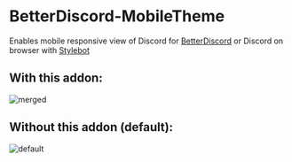 # BetterDiscord-MobileTheme

Enables mobile responsive view of Discord for [BetterDiscord](https://betterdiscord.app) or Discord on browser with [Stylebot](https://stylebot.dev)

## With this addon:
![merged](https://user-images.githubusercontent.com/40129033/191197535-e7737aa7-8757-4899-a64d-6af8243eacb0.png)


## Without this addon (default):
![default](https://user-images.githubusercontent.com/40129033/191189042-e44e1d31-6df2-449b-9a22-4d3ccfcd14c3.png)

